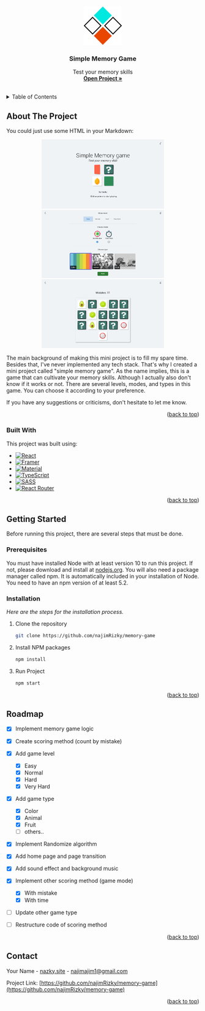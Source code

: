 <!-- Improved compatibility of back to top link: See: https://github.com/othneildrew/Best-README-Template/pull/73 -->
<a name="readme-top"></a>
<!--
*** Thanks for checking out the Best-README-Template. If you have a suggestion
*** that would make this better, please fork the repo and create a pull request
*** or simply open an issue with the tag "enhancement".
*** Don't forget to give the project a star!
*** Thanks again! Now go create something AMAZING! :D
-->



<!-- PROJECT SHIELDS -->
<!--
*** I'm using markdown "reference style" links for readability.
*** Reference links are enclosed in brackets [ ] instead of parentheses ( ).
*** See the bottom of this document for the declaration of the reference variables
*** for contributors-url, forks-url, etc. This is an optional, concise syntax you may use.
*** https://www.markdownguide.org/basic-syntax/#reference-style-links
-->




<!-- PROJECT LOGO -->
<br />
<div align="center">
  <a href="https://memory-game-lemon-mu.vercel.app/" >
    <img src="https://raw.githubusercontent.com/najimRizky/memory-game/master/public/memory_game.png" alt="Logo" width="100" height="100">
  </a>

  <h3 align="center">Simple Memory Game</h3>

  <p align="center">
    Test your memory skills
    <br />
    <a href="https://memory-game-lemon-mu.vercel.app/"><strong>Open Project »</strong></a>
    <br />
    <br />
  </p>
</div>



<!-- TABLE OF CONTENTS -->
<details>
  <summary>Table of Contents</summary>
  <ol>
    <li>
      <a href="#about-the-project">About The Project</a>
      <ul>
        <li><a href="#built-with">Built With</a></li>
      </ul>
    </li>
    <li>
      <a href="#getting-started">Getting Started</a>
      <ul>
        <li><a href="#prerequisites">Prerequisites</a></li>
        <li><a href="#installation">Installation</a></li>
      </ul>
    </li>
    <li><a href="#roadmap">Roadmap</a></li>
    <li><a href="#contact">Contact</a></li>
  </ol>
</details>



<!-- ABOUT THE PROJECT -->
## About The Project

You could just use some HTML in your Markdown:
<p align="center">
  <img src="https://github.com/najimRizky/memory-game/blob/master/imageReadme/memory-game.png" alt="drawing" width="320"/>
  <img src="https://github.com/najimRizky/memory-game/blob/master/imageReadme/memory-game2.png" alt="drawing" width="320"/>
  <img src="https://github.com/najimRizky/memory-game/blob/master/imageReadme/memory-game3.png" alt="drawing" width="320"/>
</p>

<!-- [![Simple Memory Game](https://github.com/najimRizky/memory-game/blob/master/imageReadme/memory-game.png)](https://memory-game-lemon-mu.vercel.app/) -->

The main background of making this mini project is to fill my spare time. Besides that, I've never implemented any tech stack. That's why I created a mini project called "simple memory game". As the name implies, this is a game that can cultivate your memory skills. Although I actually also don't know if it works or not. There are several levels, modes, and types in this game. You can choose it according to your preference.

If you have any suggestions or criticisms, don't hesitate to let me know.

<p align="right">(<a href="#readme-top">back to top</a>)</p>

### Built With

This project was built using:

* [![React][React.js]](https://reactjs.org/)
* [![Framer](https://img.shields.io/badge/Framer-black?style=for-the-badge&logo=framer&logoColor=blue)](https://www.framer.com/motion/)
* [![Material](https://img.shields.io/badge/Material--UI-0081CB?style=for-the-badge&logo=material-ui&logoColor=white)](https://mui.com/)
* [![TypeScript](https://img.shields.io/badge/typescript-%23007ACC.svg?style=for-the-badge&logo=typescript&logoColor=white)](https://www.typescriptlang.org/)
* [![SASS](https://img.shields.io/badge/SASS-hotpink.svg?style=for-the-badge&logo=SASS&logoColor=white)](https://sass-lang.com/)
* [![React Router](https://img.shields.io/badge/React_Router-CA4245?style=for-the-badge&logo=react-router&logoColor=white)](https://reactrouter.com/)


<p align="right">(<a href="#readme-top">back to top</a>)</p>



<!-- GETTING STARTED -->
## Getting Started

Before running this project, there are several steps that must be done.

### Prerequisites

You must have installed Node with at least version 10 to run this project. If not, please download and install at [nodejs.org](https://nodejs.org). You will also need a package manager called npm. It is automatically included in your installation of Node. You need to have an npm version of at least 5.2.


### Installation

_Here are the steps for the installation process._

1. Clone the repository
   ```sh
   git clone https://github.com/najimRizky/memory-game
   ```
2. Install NPM packages
   ```sh
   npm install
   ```
3. Run Project
   ```sh
   npm start
   ```

<p align="right">(<a href="#readme-top">back to top</a>)</p>


<!-- ROADMAP -->
## Roadmap

- [x] Implement memory game logic
- [x] Create scoring method (count by mistake)
- [x] Add game level
    - [x] Easy
    - [x] Normal
    - [x] Hard
    - [x] Very Hard
- [x] Add game type
    - [x] Color
    - [x] Animal
    - [x] Fruit
    - [ ] others..
- [x] Implement Randomize algorithm
- [x] Add home page and page transition
- [x] Add sound effect and background music
- [x] Implement other scoring method (game mode)
    - [x] With mistake
    - [x] With time
- [ ] Update other game type
- [ ] Restructure code of scoring method 


<!-- See the [open issues](https://github.com/othneildrew/Best-README-Template/issues) for a full list of proposed features (and known issues). -->

<p align="right">(<a href="#readme-top">back to top</a>)</p>



<!-- CONTRIBUTING 
## Contributing

Contributions are what make the open source community such an amazing place to learn, inspire, and create. Any contributions you make are **greatly appreciated**.

If you have a suggestion that would make this better, please fork the repo and create a pull request. You can also simply open an issue with the tag "enhancement".
Don't forget to give the project a star! Thanks again!

1. Fork the Project
2. Create your Feature Branch (`git checkout -b feature/AmazingFeature`)
3. Commit your Changes (`git commit -m 'Add some AmazingFeature'`)
4. Push to the Branch (`git push origin feature/AmazingFeature`)
5. Open a Pull Request

<p align="right">(<a href="#readme-top">back to top</a>)</p>
-->



<!-- LICENSE 
## License

Distributed under the MIT License. See `LICENSE.txt` for more information.

<p align="right">(<a href="#readme-top">back to top</a>)</p>

-->



<!-- CONTACT -->
## Contact

Your Name - [nazky.site](https://nazky.site) - najimajim1@gmail.com

Project Link: [https://github.com/najimRizky/memory-game](https://github.com/najimRizky/memory-game)

<p align="right">(<a href="#readme-top">back to top</a>)</p>



<!-- ACKNOWLEDGMENTS
## Acknowledgments

Use this space to list resources you find helpful and would like to give credit to. I've included a few of my favorites to kick things off!

* [Choose an Open Source License](https://choosealicense.com)
* [GitHub Emoji Cheat Sheet](https://www.webpagefx.com/tools/emoji-cheat-sheet)
* [Malven's Flexbox Cheatsheet](https://flexbox.malven.co/)
* [Malven's Grid Cheatsheet](https://grid.malven.co/)
* [Img Shields](https://shields.io)
* [GitHub Pages](https://pages.github.com)
* [Font Awesome](https://fontawesome.com)
* [React Icons](https://react-icons.github.io/react-icons/search)

<p align="right">(<a href="#readme-top">back to top</a>)</p>
-->



<!-- MARKDOWN LINKS & IMAGES -->
<!-- https://www.markdownguide.org/basic-syntax/#reference-style-links -->
[product-screenshot]: https://drive.google.com/file/d/1HC0doI6OTgxiuVe3qsSm-RowreuN80Ei/view?usp=sharing
[React.js]: https://img.shields.io/badge/React-20232A?style=for-the-badge&logo=react&logoColor=61DAFB
[React-url]: https://reactjs.org/
